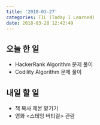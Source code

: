 ```yaml
---
title: '2018-03-27'
categories: TIL (Today I Learned)
date: 2018-03-28 12:42:49
---
```


## 오늘 한 일
  * HackerRank Algorithm 문제 풀이
  * Codility Algorithm 문제 풀이

## 내일 할 일
  * 책 복사 제본 맡기기
  * 영화 <스테잉 버티컬> 관람